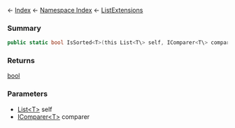 ← [Index](Api-Index) ← [Namespace Index](Namespace-Index) ← [ListExtensions](System.Collections.Generic.ListExtensions)

### Summary

```csharp
public static bool IsSorted<T>(this List<T\> self, IComparer<T\> comparer)
```

### Returns

[bool](https://docs.microsoft.com/en-us/dotnet/api/System.Boolean?view=netframework-4.6)

### Parameters

* [List<T\>](https://docs.microsoft.com/en-us/dotnet/api/System.Collections.Generic.List-1?view=netframework-4.6) self
* [IComparer<T\>](https://docs.microsoft.com/en-us/dotnet/api/System.Collections.Generic.IComparer-1?view=netframework-4.6) comparer
